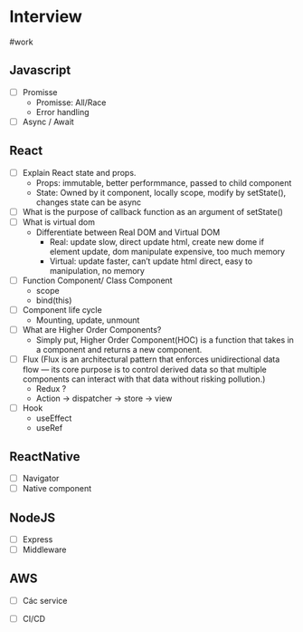 # Interview
#work
## Javascript
- [ ] Promisse
	- Promisse: All/Race
	- Error handling
- [ ] Async / Await

## React
- [ ] Explain React state and props.
	- Props: immutable, better performmance, passed to child component
	- State: Owned by it component, locally scope, modify by setState(), changes state can be async
- [ ] What is the purpose of callback function as an argument of setState()
- [ ] What is virtual dom 
	- Differentiate between Real DOM and Virtual DOM
		- Real: update slow, direct update html, create new dome if element update, dom manipulate expensive, too much memory
		- Virtual: update faster, can’t update html direct, easy to manipulation, no memory
- [ ] Function Component/ Class Component
	- scope
	- bind(this)
- [ ] Component life cycle
	- Mounting, update, unmount
- [ ] What are Higher Order Components?
	- Simply put, Higher Order Component(HOC) is a function that takes in a component and returns a new component.
- [ ] Flux (Flux is an architectural pattern that enforces unidirectional data flow — its core purpose is to control derived data so that multiple components can interact with that data without risking pollution.)
	- Redux ?
	- Action -> dispatcher -> store -> view
- [ ] Hook
	- useEffect
	- useRef

## ReactNative
- [ ] Navigator
- [ ] Native component

## NodeJS
- [ ] Express
- [ ] Middleware

## AWS
- [ ] Các service

- [ ] CI/CD
